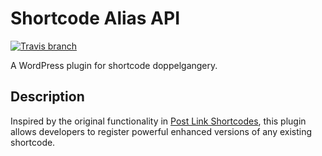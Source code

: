 # Shortcode Alias API

[![Travis branch](https://img.shields.io/travis/aaemnnosttv/shortcode-alias-api/master.svg?maxAge=2592000)](https://github.com/aaemnnosttv/shortcode-alias-api)

A WordPress plugin for shortcode doppelgangery.

## Description

Inspired by the original functionality in [Post Link Shortcodes](https://aaemnnost.tv/2013/10/04/aliases-post-link-shortcodes-0-3/), this plugin allows developers to register powerful enhanced versions of any existing shortcode.
